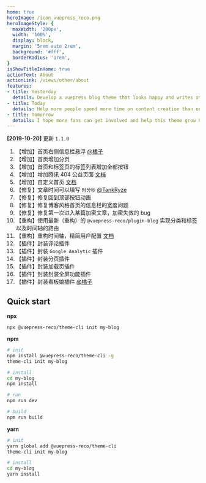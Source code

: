 ```yaml
---
home: true
heroImage: /icon_vuepress_reco.png
heroImageStyle: {
  maxWidth: '200px',
  width: '100%',
  display: block,
  margin: '5rem auto 2rem',
  background: '#fff',
  borderRadius: '1rem',
}
isShowTitleInHome: true
actionText: About
actionLink: /views/other/about
features:
- title: Yesterday
  details: Develop a vuepress blog theme that looks happy and writes smoothly.
- title: Today
  details: Help more people spend more time on content creation than on blogging.
- title: Tomorrow
  details: I hope more fans can get involved and help this theme grow better.
---
```


**[2019-10-20]** 更新 `1.1.0`

1. 【增加】首页右侧信息栏悬浮 [@橘子](https://github.com/smallsunnyfox)
2. 【增加】首页增加分页
3. 【增加】首页和标签页的标签列表增加全部按钮
4. 【增加】增加腾讯 404 公益页面 [文档](/views/1.x/404.md)
5. 【增加】自定义首页 [文档](/views/1.x/home.md#option-api)
6. 【修复】文章时间可以填写 `时分秒` [@TankRyze](https://github.com/TankRyze)
7. 【修复】修复回到顶部按钮动画
8. 【修复】修复博客风格首页的信息栏的宽度问题
9. 【修复】修复第一次进入某篇加密文章，加密失效的 bug
10. 【重构】使用最新（重构）的 `@vuepress-reco/plugin-blog` 实现分类和标签以及时间轴的路由
11. 【重构】重构时间轴，精简用户配置 [文档](/views/1.x/timeline.md)
12. 【插件】封装评论插件
13. 【插件】封装 `Google Analytic` 插件
14. 【插件】封装分页插件
15. 【插件】封装加载页插件
16. 【插件】封装封装全屏功能插件
17. 【插件】封装看板娘插件 [@橘子](https://github.com/smallsunnyfox)

## Quick start

**npx**

```
npx @vuepress-reco/theme-cli init my-blog
```

**npm**

```bash
# init
npm install @vuepress-reco/theme-cli -g
theme-cli init my-blog

# install
cd my-blog
npm install

# run
npm run dev

# build
npm run build
```

**yarn**

```bash
# init
yarn global add @vuepress-reco/theme-cli
theme-cli init my-blog

# install
cd my-blog
yarn install

